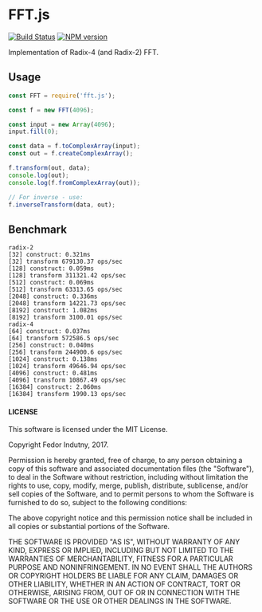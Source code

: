 # FFT.js
[![Build Status](https://secure.travis-ci.org/indutny/fft.js.svg)](http://travis-ci.org/indutny/fft.js)
[![NPM version](https://badge.fury.io/js/fft.js.svg)](https://badge.fury.io/js/fft.js)

Implementation of Radix-4 (and Radix-2) FFT.

## Usage

```js
const FFT = require('fft.js');

const f = new FFT(4096);

const input = new Array(4096);
input.fill(0);

const data = f.toComplexArray(input);
const out = f.createComplexArray();

f.transform(out, data);
console.log(out);
console.log(f.fromComplexArray(out));

// For inverse - use:
f.inverseTransform(data, out);
```

## Benchmark

```
radix-2
[32] construct: 0.321ms
[32] transform 679130.37 ops/sec
[128] construct: 0.059ms
[128] transform 311321.42 ops/sec
[512] construct: 0.069ms
[512] transform 63313.65 ops/sec
[2048] construct: 0.336ms
[2048] transform 14221.73 ops/sec
[8192] construct: 1.082ms
[8192] transform 3100.01 ops/sec
radix-4
[64] construct: 0.037ms
[64] transform 572586.5 ops/sec
[256] construct: 0.040ms
[256] transform 244900.6 ops/sec
[1024] construct: 0.138ms
[1024] transform 49646.94 ops/sec
[4096] construct: 0.481ms
[4096] transform 10867.49 ops/sec
[16384] construct: 2.060ms
[16384] transform 1990.13 ops/sec
```

#### LICENSE

This software is licensed under the MIT License.

Copyright Fedor Indutny, 2017.

Permission is hereby granted, free of charge, to any person obtaining a
copy of this software and associated documentation files (the
"Software"), to deal in the Software without restriction, including
without limitation the rights to use, copy, modify, merge, publish,
distribute, sublicense, and/or sell copies of the Software, and to permit
persons to whom the Software is furnished to do so, subject to the
following conditions:

The above copyright notice and this permission notice shall be included
in all copies or substantial portions of the Software.

THE SOFTWARE IS PROVIDED "AS IS", WITHOUT WARRANTY OF ANY KIND, EXPRESS
OR IMPLIED, INCLUDING BUT NOT LIMITED TO THE WARRANTIES OF
MERCHANTABILITY, FITNESS FOR A PARTICULAR PURPOSE AND NONINFRINGEMENT. IN
NO EVENT SHALL THE AUTHORS OR COPYRIGHT HOLDERS BE LIABLE FOR ANY CLAIM,
DAMAGES OR OTHER LIABILITY, WHETHER IN AN ACTION OF CONTRACT, TORT OR
OTHERWISE, ARISING FROM, OUT OF OR IN CONNECTION WITH THE SOFTWARE OR THE
USE OR OTHER DEALINGS IN THE SOFTWARE.
